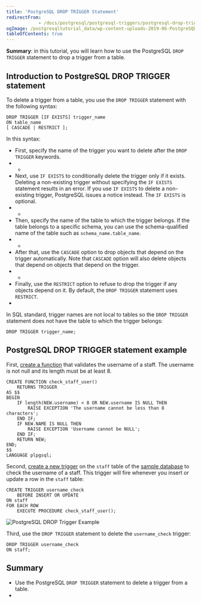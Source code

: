 ```yaml
---
title: 'PostgreSQL DROP TRIGGER Statement'
redirectFrom: 
            - /docs/postgresql/postgresql-triggers/postgresql-drop-trigger/
ogImage: /postgresqltutorial_data/wp-content-uploads-2019-06-PostgreSQL-DROP-Trigger-Example.png
tableOfContents: true
---
```


**Summary**: in this tutorial, you will learn how to use the PostgreSQL `DROP TRIGGER` statement to drop a trigger from a table.



## Introduction to PostgreSQL DROP TRIGGER statement



To delete a trigger from a table, you use the `DROP TRIGGER` statement with the following syntax:



```
DROP TRIGGER [IF EXISTS] trigger_name
ON table_name
[ CASCADE | RESTRICT ];
```



In this syntax:



- First, specify the name of the trigger you want to delete after the `DROP TRIGGER` keywords.
- -
- Next, use `IF EXISTS` to conditionally delete the trigger only if it exists. Deleting a non-existing trigger without specifying the `IF EXISTS` statement results in an error. If you use `IF EXISTS` to delete a non-existing trigger, PostgreSQL issues a notice instead. The `IF EXISTS` is optional.
- -
- Then, specify the name of the table to which the trigger belongs. If the table belongs to a specific schema, you can use the schema-qualified name of the table such as `schema_name.table_name`.
- -
- After that, use the `CASCADE` option to drop objects that depend on the trigger automatically. Note that `CASCADE` option will also delete objects that depend on objects that depend on the trigger.
- -
- Finally, use the `RESTRICT` option to refuse to drop the trigger if any objects depend on it. By default, the `DROP TRIGGER` statement uses `RESTRICT`.
- 


In SQL standard, trigger names are not local to tables so the `DROP TRIGGER` statement does not have the table to which the trigger belongs:



```
DROP TRIGGER trigger_name;
```



## PostgreSQL DROP TRIGGER statement example



First, [create a function](https://www.postgresqltutorial.com/postgresql-plpgsql/postgresql-create-function/) that validates the username of a staff. The username is not null and its length must be at least 8.



```
CREATE FUNCTION check_staff_user()
    RETURNS TRIGGER
AS $$
BEGIN
    IF length(NEW.username) < 8 OR NEW.username IS NULL THEN
        RAISE EXCEPTION 'The username cannot be less than 8 characters';
    END IF;
    IF NEW.NAME IS NULL THEN
        RAISE EXCEPTION 'Username cannot be NULL';
    END IF;
    RETURN NEW;
END;
$$
LANGUAGE plpgsql;
```



Second, [create a new trigger](https://www.postgresqltutorial.com/postgresql-triggers/creating-first-trigger-postgresql/) on the `staff` table of the [sample database](https://www.postgresqltutorial.com/postgresql-getting-started/postgresql-sample-database/) to check the username of a staff. This trigger will fire whenever you insert or update a row in the `staff` table:



```
CREATE TRIGGER username_check
    BEFORE INSERT OR UPDATE
ON staff
FOR EACH ROW
    EXECUTE PROCEDURE check_staff_user();
```



![PostgreSQL DROP Trigger Example](/postgresqltutorial_data/wp-content-uploads-2019-06-PostgreSQL-DROP-Trigger-Example.png)



Third, use the `DROP TRIGGER` statement to delete the `username_check` trigger:



```
DROP TRIGGER username_check
ON staff;
```



## Summary



- Use the PostgreSQL `DROP TRIGGER` statement to delete a trigger from a table.
- 
